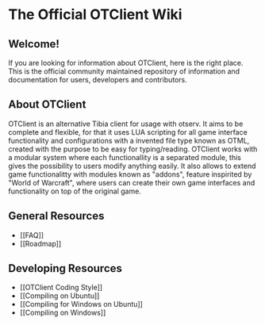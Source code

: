 # The Official OTClient Wiki

## Welcome!
If you are looking for information about OTClient, here is the right place. This is the official community maintained repository of information and documentation for users, developers and contributors.

## About OTClient
OTClient is an alternative Tibia client for usage with otserv.
It aims to be complete and flexible, for that it uses LUA
scripting for all game interface functionality and configurations with a invented file type known as OTML, created with the purpose to be easy for typing/reading.
OTClient works with a modular system where each functionallity is a separated module,
this gives the possibility to users modify anything easily. It also allows to
extend game functionalitty with modules known as "addons", feature inspirited by "World of Warcraft", where
users can create their own game interfaces and functionality on top of the original game.

## General Resources
* [[FAQ]]
* [[Roadmap]]

## Developing Resources
* [[OTClient Coding Style]]
* [[Compiling on Ubuntu]]
* [[Compiling for Windows on Ubuntu]]
* [[Compiling on Windows]]
